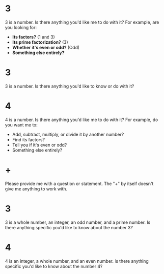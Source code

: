 # 3
3 is a number.  Is there anything you'd like me to do with it?  For example, are you looking for:

* **Its factors?** (1 and 3)
* **Its prime factorization?** (3)
* **Whether it's even or odd?** (Odd)
* **Something else entirely?**

# 3
3 is a number.  Is there anything you'd like to know or do with it?

# 4
4 is a number.  Is there anything you'd like me to do with it?  For example, do you want me to:

* Add, subtract, multiply, or divide it by another number?
* Find its factors?
* Tell you if it's even or odd?
* Something else entirely?

# +
Please provide me with a question or statement.  The "+" by itself doesn't give me anything to work with.

# 3
3 is a whole number, an integer, an odd number, and a prime number.  Is there anything specific you'd like to know about the number 3?

# 4
4 is an integer, a whole number, and an even number.  Is there anything specific you'd like to know about the number 4?

